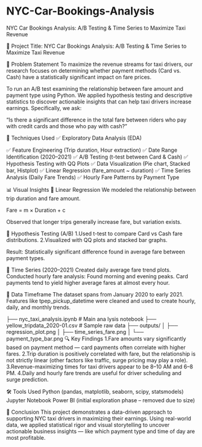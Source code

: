 # NYC-Car-Bookings-Analysis
 NYC Car Bookings Analysis: A/B Testing &amp; Time Series to Maximize Taxi Revenue

 📌 Project Title:
NYC Car Bookings Analysis: A/B Testing & Time Series to Maximize Taxi Revenue

💼 Problem Statement
To maximize the revenue streams for taxi drivers, our research focuses on determining whether payment methods (Card vs. Cash) have a statistically significant impact on fare prices.

To run an A/B test examining the relationship between fare amount and payment type using Python. We applied hypothesis testing and descriptive statistics to discover actionable insights that can help taxi drivers increase earnings.
Specifically, we ask:

“Is there a significant difference in the total fare between riders who pay with credit cards and those who pay with cash?”

🧪 Techniques Used
✅ Exploratory Data Analysis (EDA)

✅ Feature Engineering (Trip duration, Hour extraction)
✅ Date Range Identification (2020–2021)
✅ A/B Testing (t-test between Card & Cash)
✅ Hypothesis Testing with QQ Plots
✅ Data Visualization (Pie chart, Stacked bar, Histplot)
✅ Linear Regression (fare_amount ~ duration)
✅ Time Series Analysis (Daily Fare Trends)
✅ Hourly Fare Patterns by Payment Type


📊 Visual Insights
🔹 Linear Regression
We modeled the relationship between trip duration and fare amount.

Fare = m × Duration + c

Observed that longer trips generally increase fare, but variation exists.

🔹 Hypothesis Testing (A/B)
1.Used t-test to compare Card vs Cash fare distributions.
2.Visualized with QQ plots and stacked bar graphs.

Result: Statistically significant difference found in average fare between payment types.


🔹 Time Series (2020–2021)
Created daily average fare trend plots.
Conducted hourly fare analysis:
Found morning and evening peaks.
Card payments tend to yield higher average fares at almost every hour.


📅 Data Timeframe
The dataset spans from January 2020 to early 2021.
Features like tpep_pickup_datetime were cleaned and used to create hourly, daily, and monthly trends.

├── nyc_taxi_analysis.ipynb       # Main ana lysis notebook
├── yellow_tripdata_2020-01.csv   # Sample raw data
├── outputs/
│   ├── regression_plot.png
│   ├── time_series_fare.png
│   └── payment_type_bar.png
🔍 Key Findings
1.Fare amounts vary significantly based on payment method — card payments often correlate with higher fares.
2.Trip duration is positively correlated with fare, but the relationship is not strictly linear (other factors like traffic, surge pricing may play a role).
3.Revenue-maximizing times for taxi drivers appear to be 8–10 AM and 6–8 PM.
4.Daily and hourly fare trends are useful for driver scheduling and surge prediction.

🛠️ Tools Used
Python (pandas, matplotlib, seaborn, scipy, statsmodels)
Jupyter Notebook
Power BI (initial exploration phase – removed due to size)

📌 Conclusion
This project demonstrates a data-driven approach to supporting NYC taxi drivers in maximizing their earnings.
Using real-world data, we applied statistical rigor and visual storytelling to uncover actionable business insights — like which payment type and time of day are most profitable.


